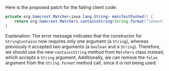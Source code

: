 Here is the proposed patch for the failing client code:
```java
private org.hamcrest.Matcher<java.lang.String> manifestPushed() {
    return org.hamcrest.Matchers.containsString(String.format("latest: digest: %s", this.image.digest()));
}
```
Explanation:
The error message indicates that the constructor for `StringContains` now requires only one argument (a `String`), whereas previously it accepted two arguments (a `boolean` and a `String`).
Therefore, we should use the new `containsString` method from `Matchers` class instead, which accepts a `String` argument.
Additionally, we can remove the `false` argument from the `String.format` method call, since it is not being used.